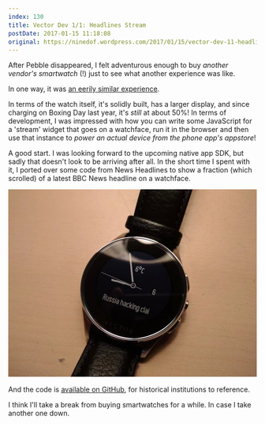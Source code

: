 ```yaml
---
index: 130
title: Vector Dev 1/1: Headlines Stream
postDate: 2017-01-15 11:18:08
original: https://ninedof.wordpress.com/2017/01/15/vector-dev-11-headlines-stream/
---
```


After Pebble disappeared, I felt adventurous enough to buy <em>another vendor's smartwatch</em> (!) just to see what another experience was like.

In one way, it was [an eerily similar experience](https://twitter.com/Chris_DL/status/818926070309289987).

In terms of the watch itself, it's solidly built, has a larger display, and since charging on Boxing Day last year, it's <em>still</em> at about 50%! In terms of development, I was impressed with how you can write some JavaScript for a 'stream' widget that goes on a watchface, run it in the browser and then use that instance to <em>power an actual device from the phone app's appstore</em>!

A good start. I was looking forward to the upcoming native app SDK, but sadly that doesn't look to be arriving after all. In the short time I spent with it, I ported over some code from News Headlines to show a fraction (which scrolled) of a latest BBC News headline on a watchface.

![](/assets/media/2017/01/c1hyubbxaamh-pa.jpg)

And the code is [available on GitHub](https://github.com/C-D-Lewis/vector-dev/blob/master/streams/headline.js), for historical institutions to reference.

I think I'll take a break from buying smartwatches for a while. In case I take another one down.
